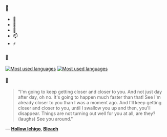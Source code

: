 ### 👋

- 🔭
- 🌱
- 💬
- 📫
- ⚡

#### 🧏

[![Most used languages](https://github-readme-stats-aynah.vercel.app/api/top-langs/?username=aynh&theme=solarized-dark&langs_count=6&layout=compact&hide_title=true)](https://github.com/anuraghazra/github-readme-stats#gh-dark-mode-only)
[![Most used languages](https://github-readme-stats-aynah.vercel.app/api/top-langs/?username=aynh&theme=solarized-light&langs_count=6&layout=compact&hide_title=true)](https://github.com/anuraghazra/github-readme-stats#gh-light-mode-only)

#### 💬

> "I'm going to keep getting closer and closer to you. And not just day after day, oh no. It's going to happen much faster than that! See I'm already closer to you than I was a moment ago. And I'll keep getting closer and closer to you, until I swallow you up and then, you'll disappear. Things are not turning out well for you at all, are they? (laughs) See you around."

&mdash; [**Hollow Ichigo**](https://myanimelist.net/character.php?q=Hollow%20Ichigo&cat=character), [**Bleach**](https://myanimelist.net/search/all?q=Bleach&cat=all)
